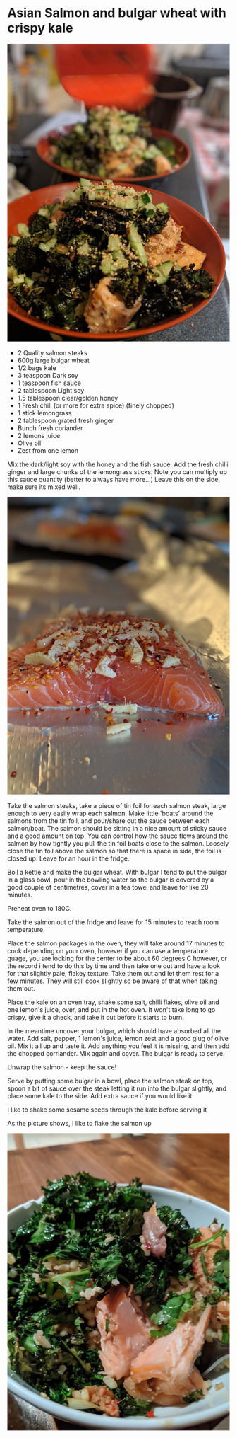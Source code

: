 # Asian Salmon and bulgar wheat with crispy kale

![salmon-bulgar](images/salmon-bulgar.jpg)

* 2 Quality salmon steaks
* 600g large bulgar wheat
* 1/2 bags kale
* 3 teaspoon Dark soy
* 1 teaspoon fish sauce
* 2 tablespoon Light soy 
* 1.5 tablespoon clear/golden honey
* 1 Fresh chili (or more for extra spice) (finely chopped)
* 1 stick lemongrass
* 2 tablespoon grated fresh ginger
* Bunch fresh coriander
* 2 lemons juice
* Olive oil
* Zest from one lemon

Mix the dark/light soy with the honey and the fish sauce. Add the fresh chilli ginger and large chunks of the lemongrass sticks. Note you can multiply up this sauce quantity (better to always have more...) Leave this on the side, make sure its mixed well.

![boats](images/salmon-boats.jpg)

Take the salmon steaks, take a piece of tin foil for each salmon steak, large enough to very easily wrap each salmon. Make little 'boats' around the salmons from the tin foil, and pour/share out the sauce between each salmon/boat. The salmon should be sitting in a nice amount of sticky sauce and a good amount on top. You can control how the sauce flows around the salmon by how tightly you pull the tin foil boats close to the salmon. Loosely close the tin foil above the salmon so that there is space in side, the foil is closed up. Leave for an hour in the fridge.

Boil a kettle and make the bulgar wheat. With bulgar I tend to put the bulgar in a glass bowl, pour in the bowling water so the bulgar is covered by a good couple of centimetres, cover in a tea towel and leave for like 20 minutes.

Preheat oven to 180C. 

Take the salmon out of the fridge and leave for 15 minutes to reach room temperature.

Place the salmon packages in the oven, they will take around 17 minutes to cook depending on your oven, however if you can use a temperature guage, you are looking for the center to be about 60 degrees C however, or the record i tend to do this by time and then take one out and have a look for that slightly pale, flakey texture. Take them out and let them rest for a few minutes. They will still cook slightly so be aware of that when taking them out.

Place the kale on an oven tray, shake some salt, chilli flakes, olive oil and one lemon's juice, over, and put in the hot oven. It won't take long to go crispy, give it a check, and take it out before it starts to burn. 

In the meantime uncover your bulgar, which should have absorbed all the water. Add salt, pepper, 1 lemon's juice, lemon zest and a good glug of olive oil. Mix it all up and taste it. Add anything you feel it is missing, and then add the chopped corriander. Mix again and cover. The bulgar is ready to serve.

Unwrap the salmon - keep the sauce!

Serve by putting some bulgar in a bowl, place the salmon steak on top, spoon a bit of sauce over the steak letting it run into the bulgar slightly, and place some kale to the side. Add extra sauce if you would like it.

I like to shake some sesame seeds through the kale before serving it

As the picture shows, I like to flake the salmon up

![asian-salmon-kale](images/asian-salmon-kale.jpg)